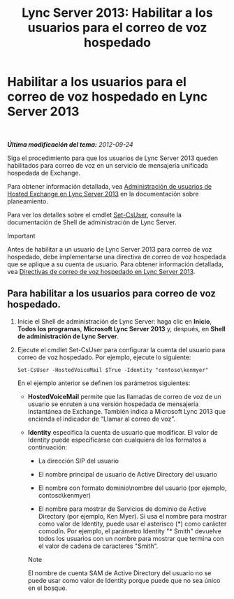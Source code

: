 ﻿---
title: 'Lync Server 2013: Habilitar a los usuarios para el correo de voz hospedado'
TOCTitle: Habilitar a los usuarios para el correo de voz hospedado
ms:assetid: fa559f8f-ef99-43a1-b580-9e998b95efb8
ms:mtpsurl: https://technet.microsoft.com/es-es/library/Gg413062(v=OCS.15)
ms:contentKeyID: 48277229
ms.date: 01/07/2017
mtps_version: v=OCS.15
ms.translationtype: HT
---

# Habilitar a los usuarios para el correo de voz hospedado en Lync Server 2013

 

_**Última modificación del tema:** 2012-09-24_

Siga el procedimiento para que los usuarios de Lync Server 2013 queden habilitados para correo de voz en un servicio de mensajería unificada hospedada de Exchange.

Para obtener información detallada, vea [Administración de usuarios de Hosted Exchange en Lync Server 2013](lync-server-2013-hosted-exchange-user-management.md) en la documentación sobre planeamiento.

Para ver los detalles sobre el cmdlet [Set-CsUser](https://docs.microsoft.com/en-us/powershell/module/skype/Set-CsUser), consulte la documentación de Shell de administración de Lync Server.

> [!IMPORTANT]  
> Antes de habilitar a un usuario de Lync Server 2013 para correo de voz hospedado, debe implementarse una directiva de correo de voz hospedada que se aplique a su cuenta de usuario. Para obtener información detallada, vea <a href="lync-server-2013-hosted-voice-mail-policies.md">Directivas de correo de voz hospedado en Lync Server 2013</a>.



## Para habilitar a los usuarios para correo de voz hospedado.

1.  Inicie el Shell de administración de Lync Server: haga clic en **Inicio**, **Todos los programas**, **Microsoft Lync Server 2013** y, después, en **Shell de administración de Lync Server**.

2.  Ejecute el cmdlet Set-CsUser para configurar la cuenta del usuario para correo de voz hospedado. Por ejemplo, ejecute lo siguiente:
    
        Set-CsUser -HostedVoiceMail $True -Identity "contoso\kenmyer"
    
    En el ejemplo anterior se definen los parámetros siguientes:
    
      - **HostedVoiceMail** permite que las llamadas de correo de voz de un usuario se enruten a una versión hospedada de mensajería instantánea de Exchange. También indica a Microsoft Lync 2013 que encienda el indicador de “Llamar al correo de voz”.
    
      - **Identity** especifica la cuenta de usuario que modificar. El valor de Identity puede especificarse con cualquiera de los formatos a continuación:
        
          - La dirección SIP del usuario
        
          - El nombre principal de usuario de Active Directory del usuario
        
          - El nombre con formato dominio\\nombre del usuario (por ejemplo, contoso\\kenmyer)
        
          - El nombre para mostrar de Servicios de dominio de Active Directory (por ejemplo, Ken Myer). Si usa el nombre para mostrar como valor de Identity, puede usar el asterisco (\*) como carácter comodín. Por ejemplo, el parámetro Identity "\* Smith" devuelve todos los usuarios con un nombre para mostrar que termina con el valor de cadena de caracteres "Smith".
        

        > [!NOTE]
        > El nombre de cuenta SAM de Active Directory del usuario no se puede usar como valor de Identity porque puede que no sea único en el bosque.


